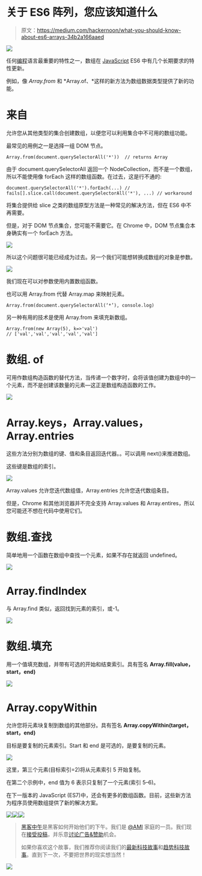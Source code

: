 # 关于 ES6 阵列，您应该知道什么

> 原文：<https://medium.com/hackernoon/what-you-should-know-about-es6-arrays-34b2a166aaed>

![](img/7d19fcc55f2c2cc5b228c9c5cb041af5.png)

任何[编程](https://hackernoon.com/tagged/programming)语言最重要的特性之一，数组在 [JavaScript](https://hackernoon.com/tagged/javascript) ES6 中有几个长期要求的特性更新。

例如，像 *Array.from* 和 *Array.of、*这样的新方法为数组数据类型提供了新的功能。

# **来自**

允许您从其他类型的集合创建数组，以便您可以利用集合中不可用的数组功能。

最常见的用例之一是选择一组 DOM 节点。

```
Array.from(document.querySelectorAll('*'))  // returns Array
```

由于 document.querySelectorAll 返回一个 NodeCollection，而不是一个数组，所以不能使用像 forEach 这样的数组函数。在过去，这是行不通的:

```
document.querySelectorAll('*').forEach(...) // fails[].slice.call(document.querySelectorAll('*'), ...) // workaround
```

将集合提供给 slice 之类的数组原型方法是一种常见的解决方法，但在 ES6 中不再需要。

但是，对于 DOM 节点集合，您可能不需要它。在 Chrome 中，DOM 节点集合本身确实有一个 forEach 方法。

![](img/a7b29ede7647d2045ee446d3cf50d48c.png)

所以这个问题很可能已经成为过去。另一个我们可能想转换成数组的对象是参数。

![](img/0b1accaf9daac1ad6c5af0b92c7051a8.png)

我们现在可以对参数使用内置数组函数。

也可以用 Array.from 代替 Array.map 来映射元素。

```
Array.from(document.querySelectorAll(‘*’), console.log)
```

另一种有用的技术是使用 Array.from 来填充新数组。

```
Array.from(new Array(5), k=>'val')
// ['val','val','val','val','val']
```

# 数组. of

可用作数组构造函数的替代方法，当传递一个数字时，会将该值创建为数组中的一个元素，而不是创建该数量的元素—这正是数组构造函数的工作。

![](img/36a6732946822fabedf7fc2a90319bf1.png)

# Array.keys，Array.values，Array.entries

这些方法分别为数组的键、值和条目返回迭代器。。可以调用 next()来推进数组。

这些键是数组的索引。

![](img/ba2843224aaaf418e96ae348aec2fd9f.png)

Array.values 允许您迭代数组值，Array.entries 允许您迭代数组条目。

但是，Chrome 和其他浏览器并不完全支持 Array.values 和 Array.entires，所以您可能还不想在代码中使用它们。

# 数组.查找

简单地用一个函数在数组中查找一个元素，如果不存在就返回 undefined。

![](img/202a981ab01c660f7f9a65a1426b9d9c.png)

# Array.findIndex

与 Array.find 类似，返回找到元素的索引，或-1。

![](img/0849f28ddaa332cdd0b243d7c584be1f.png)

# 数组.填充

用一个值填充数组，并带有可选的开始和结束索引。具有签名 **Array.fill(value，start，end)**

![](img/bbc7d4ab50ca17c3cb16e52fc5b4e1fe.png)

# Array.copyWithin

允许您将元素块复制到数组的其他部分。具有签名 **Array.copyWithin(target，start，end)**

目标是要复制的元素索引。Start 和 end 是可选的，是要复制的元素。

![](img/24a159b909d47931cdbcb785af7ad11c.png)

这里，第三个元素(目标索引=2)将从元素索引 5 开始复制。

在第二个示例中，end 值为 6 表示只复制了一个元素(索引 5–6)。

在下一版本的 JavaScript (ES7)中，还会有更多的数组函数。目前，这些新方法为程序员使用数组提供了新的解决方案。

[![](img/50ef4044ecd4e250b5d50f368b775d38.png)](http://bit.ly/HackernoonFB)[![](img/979d9a46439d5aebbdcdca574e21dc81.png)](https://goo.gl/k7XYbx)[![](img/2930ba6bd2c12218fdbbf7e02c8746ff.png)](https://goo.gl/4ofytp)

> [黑客中午](http://bit.ly/Hackernoon)是黑客如何开始他们的下午。我们是 [@AMI](http://bit.ly/atAMIatAMI) 家庭的一员。我们现在[接受投稿](http://bit.ly/hackernoonsubmission)，并乐意[讨论广告&赞助](mailto:partners@amipublications.com)机会。
> 
> 如果你喜欢这个故事，我们推荐你阅读我们的[最新科技故事](http://bit.ly/hackernoonlatestt)和[趋势科技故事](https://hackernoon.com/trending)。直到下一次，不要把世界的现实想当然！

![](img/be0ca55ba73a573dce11effb2ee80d56.png)